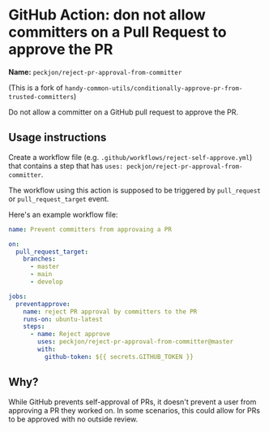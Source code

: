 # GitHub Action: don not allow committers on a Pull Request to approve the PR

**Name:** `peckjon/reject-pr-approval-from-committer`

(This is a fork of `handy-common-utils/conditionally-approve-pr-from-trusted-committers`)

Do not allow a committer on a GitHub pull request to approve the PR.

## Usage instructions

Create a workflow file (e.g. `.github/workflows/reject-self-approve.yml`) that contains a step 
that has `uses: peckjon/reject-pr-approval-from-committer`.

The workflow using this action is supposed to be triggered by `pull_request` or `pull_request_target` event.

Here's an example workflow file:

```yaml
name: Prevent committers from approvaing a PR

on:
  pull_request_target:
    branches:    
      - master
      - main
      - develop

jobs:
  preventapprove:
    name: reject PR approval by committers to the PR
    runs-on: ubuntu-latest
    steps:
      - name: Reject approve
        uses: peckjon/reject-pr-approval-from-committer@master
        with:
          github-token: ${{ secrets.GITHUB_TOKEN }}
```

## Why?

While GitHub prevents self-approval of PRs, it doesn't prevent a user from approving a PR they worked on. In some scenarios, this could allow for PRs to be approved with no outside review.
